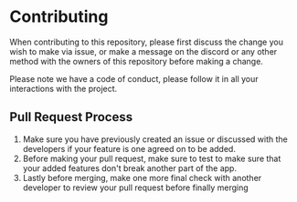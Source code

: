 # Contributing

When contributing to this repository, please first discuss the change you wish to make via issue, or make a message on the discord
or any other method with the owners of this repository before making a change. 

Please note we have a code of conduct, please follow it in all your interactions with the project.

## Pull Request Process

1. Make sure you have previously created an issue or discussed with the developers if your feature is one agreed on to be added.
2. Before making your pull request, make sure to test to make sure that your added features don't break another part of the app. 
3. Lastly before merging, make one more final check with another developer to review your pull request before finally merging
